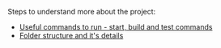 Steps to understand more about the project:  
* [Useful commands to run - start, build and test commands](https://github.com/ashr81/road-map-items/wiki/Run-the-project-locally)
* [Folder structure and it's details](https://github.com/ashr81/road-map-items/wiki/Folder-Structure)
